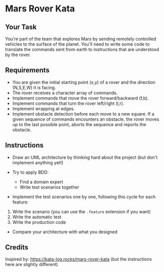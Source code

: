 # Mars Rover Kata



## Your Task

You’re part of the team that explores Mars by sending remotely
controlled vehicles to the surface of the planet. You'll need to write
some code to translate the commands sent from earth to instructions that
are understood by the rover.

## Requirements

* You are given the initial starting point (x,y) of a rover and the direction (N,S,E,W) it is facing.
* The rover receives a character array of commands.
* Implement commands that move the rover forward/backward (f,b).
* Implement commands that turn the rover left/right (l,r).
* Implement wrapping at edges.
* Implement obstacle detection before each move to a new square. If a given sequence of commands encounters an obstacle, the rover moves up to the last possible point, aborts the sequence and reports the obstacle.

## Instructions

* Draw an UML architecture by thinking hard about the project (but don't implement anything yet!)
 
 * Try to apply BDD:
    * Find a domain expert
    * Write test scenarios together

* Implement the test scenarios one by one, following this cycle for each feature:

1. Write the scenario (you can use the `.feature` extension if you want)
1. Write the automatic test
1. Write the production code

* Compare your architecture with what you designed

## Credits

Inspired by:  https://kata-log.rocks/mars-rover-kata (but the instructions here are slightly different)

